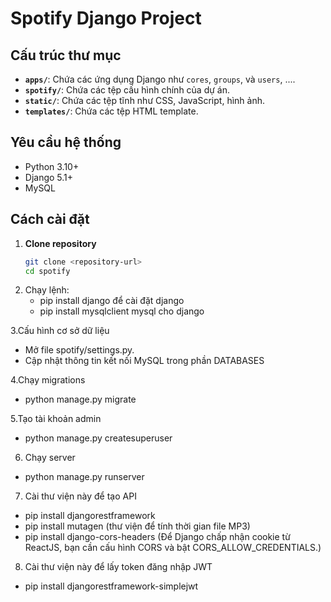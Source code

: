 # Spotify Django Project

## Cấu trúc thư mục

- **`apps/`**: Chứa các ứng dụng Django như `cores`, `groups`, và `users`, ....
- **`spotify/`**: Chứa các tệp cấu hình chính của dự án.
- **`static/`**: Chứa các tệp tĩnh như CSS, JavaScript, hình ảnh.
- **`templates/`**: Chứa các tệp HTML template.

## Yêu cầu hệ thống

- Python 3.10+
- Django 5.1+
- MySQL

## Cách cài đặt

1. **Clone repository**
   ```bash
   git clone <repository-url>
   cd spotify
2. Chạy lệnh:
   - pip install django để cài đặt django
   - pip install mysqlclient mysql cho django
     
3.Cấu hình cơ sở dữ liệu
  - Mở file spotify/settings.py.  
  - Cập nhật thông tin kết nối MySQL trong phần DATABASES  
    
4.Chạy migrations
  - python manage.py migrate

5.Tạo tài khoản admin
  - python manage.py createsuperuser

6. Chạy server
 - python manage.py runserver

7. Cài thư viện này để tạo API
  - pip install djangorestframework
  - pip install mutagen (thư viện để tính thời gian file MP3)
  - pip install django-cors-headers (Để Django chấp nhận cookie từ ReactJS, bạn   cần cấu hình CORS và bật CORS_ALLOW_CREDENTIALS.)

8. Cài thư viện này để lấy token đăng nhập JWT
  - pip install djangorestframework-simplejwt


